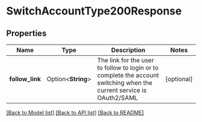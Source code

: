 # SwitchAccountType200Response

## Properties

Name | Type | Description | Notes
------------ | ------------- | ------------- | -------------
**follow_link** | Option<**String**> | The link for the user to follow to login or to complete the account switching when the current service is OAuth2/SAML | [optional]

[[Back to Model list]](../README.md#documentation-for-models) [[Back to API list]](../README.md#documentation-for-api-endpoints) [[Back to README]](../README.md)


